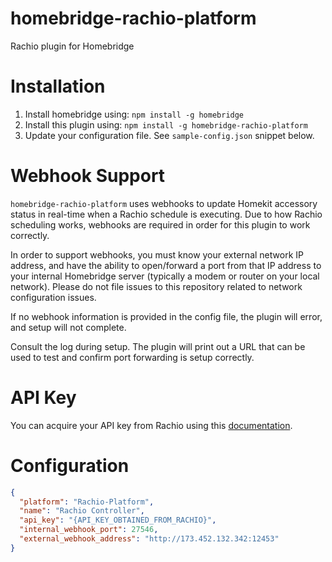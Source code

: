 # homebridge-rachio-platform

Rachio plugin for Homebridge

# Installation

1. Install homebridge using: `npm install -g homebridge`
2. Install this plugin using: `npm install -g homebridge-rachio-platform`
3. Update your configuration file. See `sample-config.json` snippet below.

# Webhook Support
`homebridge-rachio-platform` uses webhooks to update Homekit accessory status in real-time when a Rachio schedule is executing. Due to how Rachio scheduling works, webhooks are required in order for this plugin to work correctly.

In order to support webhooks, you must know your external network IP address, and have the ability to open/forward a port from that IP address to your internal Homebridge server (typically a modem or router on your local network). Please do not file issues to this repository related to network configuration issues.

If no webhook information is provided in the config file, the plugin will error, and setup will not complete.

Consult the log during setup. The plugin will print out a URL that can be used to test and confirm port forwarding is setup correctly.

# API Key

You can acquire your API key from Rachio using this [documentation](https://rachio.readme.io/docs/authentication).

# Configuration

```json
{
  "platform": "Rachio-Platform",
  "name": "Rachio Controller",
  "api_key": "{API_KEY_OBTAINED_FROM_RACHIO}",
  "internal_webhook_port": 27546, 
  "external_webhook_address": "http://173.452.132.342:12453"
}
```

